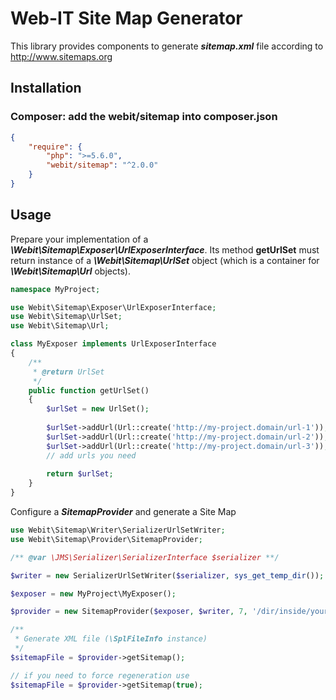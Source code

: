 # Web-IT Site Map Generator

This library provides components to generate ***sitemap.xml*** file according to http://www.sitemaps.org

## Installation

### Composer: add the **webit/sitemap** into **composer.json**

```json
{
    "require": {
        "php": ">=5.6.0",
        "webit/sitemap": "^2.0.0"
    }
}
```

## Usage

Prepare your implementation of a ***\Webit\Sitemap\Exposer\UrlExposerInterface***.
Its method **getUrlSet** must return instance of a ***\Webit\Sitemap\UrlSet*** object (which is a container for ***\Webit\Sitemap\Url*** objects).

```php
namespace MyProject;

use Webit\Sitemap\Exposer\UrlExposerInterface;
use Webit\Sitemap\UrlSet;
use Webit\Sitemap\Url;

class MyExposer implements UrlExposerInterface
{
    /**
     * @return UrlSet
     */
    public function getUrlSet()
    {
        $urlSet = new UrlSet();
        
        $urlSet->addUrl(Url::create('http://my-project.domain/url-1'));
        $urlSet->addUrl(Url::create('http://my-project.domain/url-2'));
        $urlSet->addUrl(Url::create('http://my-project.domain/url-3'));
        // add urls you need
         
        return $urlSet;
    }
}
```

Configure a ***SitemapProvider*** and generate a Site Map

```php
use Webit\Sitemap\Writer\SerializerUrlSetWriter;
use Webit\Sitemap\Provider\SitemapProvider;

/** @var \JMS\Serializer\SerializerInterface $serializer **/

$writer = new SerializerUrlSetWriter($serializer, sys_get_temp_dir());

$exposer = new MyProject\MyExposer();

$provider = new SitemapProvider($exposer, $writer, 7, '/dir/inside/your/project/can/be/webroot');

/**
 * Generate XML file (\SplFileInfo instance)
 */
$sitemapFile = $provider->getSitemap();

// if you need to force regeneration use
$sitemapFile = $provider->getSitemap(true);

```
